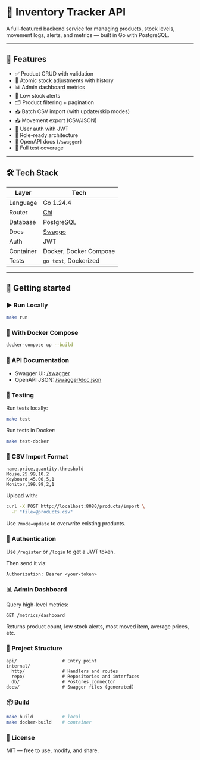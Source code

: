 # 🧮 Inventory Tracker API

A full-featured backend service for managing products, stock levels, movement logs, alerts, and metrics — built in Go with PostgreSQL.

---

## 🚀 Features

- ✅ Product CRUD with validation
- 🔄 Atomic stock adjustments with history
- 📊 Admin dashboard metrics
- 🔔 Low stock alerts
- 🗂️ Product filtering + pagination
- 📥 Batch CSV import (with update/skip modes)
- 📤 Movement export (CSV/JSON)
- 🧑 User auth with JWT
- 🔐 Role-ready architecture
- 📘 OpenAPI docs (`/swagger`)
- 🧪 Full test coverage

---

## 🛠 Tech Stack

| Layer     | Tech                                     |
| --------- | ---------------------------------------- |
| Language  | Go 1.24.4                                |
| Router    | [Chi](https://github.com/go-chi/chi)     |
| Database  | PostgreSQL                               |
| Docs      | [Swaggo](https://github.com/swaggo/swag) |
| Auth      | JWT                                      |
| Container | Docker, Docker Compose                   |
| Tests     | `go test`, Dockerized                    |

---

## 🧰 Getting started

### ▶️ Run Locally

```bash
make run
```

### 🐳 With Docker Compose

```bash
docker-compose up --build
```

### 🔗 API Documentation

- Swagger UI: [/swagger](http://localhost:8080/swagger)
- OpenAPI JSON: [/swagger/doc.json](http://localhost:8080/swagger/doc.json)

### 🧪 Testing

Run tests locally:

```bash
make test
```

Run tests in Docker:

```bash
make test-docker
```

### 🧾 CSV Import Format

```csv
name,price,quantity,threshold
Mouse,25.99,10,2
Keyboard,45.00,5,1
Monitor,199.99,2,1
```

Upload with:

```bash
curl -X POST http://localhost:8080/products/import \
  -F "file=@products.csv"
```

Use `?mode=update` to overwrite existing products.

### 🔐 Authentication

Use `/register` or `/login` to get a JWT token.

Then send it via:

```http
Authorization: Bearer <your-token>
```

### 📊 Admin Dashboard

Query high-level metrics:

```http
GET /metrics/dashboard
```

Returns product count, low stock alerts, most moved item, average prices, etc.

### 📁 Project Structure

```plaintext
api/                 # Entry point
internal/
  http/              # Handlers and routes
  repo/              # Repositories and interfaces
  db/                # Postgres connector
docs/                # Swagger files (generated)
```

### 📦 Build

```bash
make build           # local
make docker-build    # container
```

### 📜 License

MIT — free to use, modify, and share.
